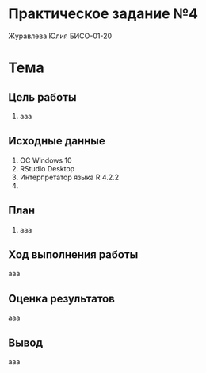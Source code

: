 # Практическое задание №4
Журавлева Юлия БИСО-01-20

# Тема

## Цель работы

1.  ааа

## Исходные данные

1.  ОС Windows 10
2.  RStudio Desktop
3.  Интерпретатор языка R 4.2.2
4.  

## План

1.  ааа

## Ход выполнения работы

ааа

## Оценка результатов

ааа

## Вывод

ааа
